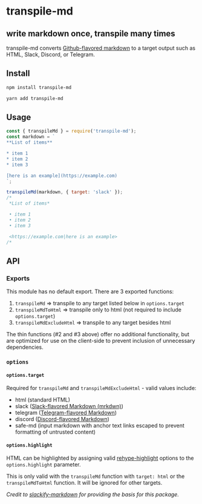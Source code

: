 # transpile-md

## write markdown once, transpile many times

<!-- TODO: add this content back once the infrastructure exists!
![Build Status](https://github.com/mok0230/transpile-md/workflows/Build%20CI/badge.svg?branch=master)
[![codecov](https://codecov.io/gh/mok0230/transpile-md/branch/master/graph/badge.svg)](https://codecov.io/gh/mok0230/transpile-md) [![Known Vulnerabilities](https://snyk.io/test/github/mok0230/transpile-md/badge.svg)](https://snyk.io/test/github/mok0230/transpile-md) -->

transpile-md converts [Github-flavored markdown](https://github.github.com/gfm/) to a target output such as HTML, Slack, Discord, or Telegram.

## Install

 ```bash
npm install transpile-md
```

```bash
yarn add transpile-md
```

## Usage

```js
const { transpileMd } = require('transpile-md');
const markdown = `
**List of items**

* item 1
* item 2
* item 3

[here is an example](https://example.com)
`;

transpileMd(markdown, { target: 'slack' });
/*
 *List of items*

 • item 1
 • item 2
 • item 3

 <https://example.com|here is an example>
/*
```

## API

### Exports

This module has no default export. There are 3 exported functions:

1. `transpileMd` => transpile to any target listed below in `options.target`
2. `transpileMdToHtml` => transpile only to html (not required to include `options.target`)
3. `transpileMdExcludeHtml` => transpile to any target besides html

The thin functions (#2 and #3 above) offer no additional functionality, but are optimized for use on the client-side to prevent inclusion of unnecessary dependencies.

### `options`

#### `options.target`

Required for `transpileMd` and `transpileMdExcludeHtml` - valid values include:

* html (standard HTML)
* slack ([Slack-flavored Markdown (mrkdwn)](https://api.slack.com/reference/surfaces/formatting))
* telegram ([Telegram-flavored Markdown](https://core.telegram.org/bots/api#markdown-style))
* discord ([Discord-flavored Markdown](https://support.discord.com/hc/en-us/articles/210298617-Markdown-Text-101-Chat-Formatting-Bold-Italic-Underline-))
* safe-md (input markdown with anchor text links escaped to prevent formatting of untrusted content)

#### `options.highlight`

HTML can be highlighted by assigning valid [rehype-highlight](https://github.com/rehypejs/rehype-highlight#api) options to the `options.highlight` parameter. 

This is only valid with the `transpileMd` function with `target: html` or the `transpileMdToHtml` function. It will be ignored for other targets.

_Credit to [slackify-markdown](https://github.com/jsarafajr/slackify-markdown) for providing the basis for this package._
